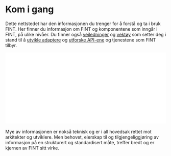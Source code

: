# Kom i gang

Dette nettstedet har den informasjonen du trenger for å forstå og ta i bruk FINT. Her finner du informasjon om FINT og komponentene som inngår i FINT, på ulike nivåer. Du finner også <span class="getting-started-highlight">[veiledninger](./tutorials.md)</span> og <span class="getting-started-highlight">[vektøy](./tools.md)</span> som setter deg i stand til å <span class="getting-started-highlight">[utvikle adaptere](./technical.md?id=developing-an-adapter)</span> og  <span class="getting-started-highlight">[utforske API-ene](./technical.md?id=understanding-the-api)</span> og tjenestene som FINT tilbyr.

![ill1](_media/fint-cartoon-start.png ':no-zoom')

Mye av informasjonen er nokså teknisk og er i all hovedsak rettet mot arkitekter og utviklere. Men behovet, eierskap til og tilgjengeliggjøring av informasjon på en strukturert og standardisert måte, treffer bredt og er kjernen av FINT sitt virke.
